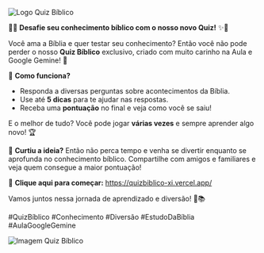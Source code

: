 ![Logo Quiz Bíblico](https://quizbiblico-xi.vercel.app/img/LOGO.webp)


📖✨ **Desafie seu conhecimento bíblico com o nosso novo Quiz!** ✨📖

Você ama a Bíblia e quer testar seu conhecimento? Então você não pode perder o nosso **Quiz Bíblico** exclusivo, criado com muito carinho na Aula e Google Gemine! 🙌

🧐 **Como funciona?**
- Responda a diversas perguntas sobre acontecimentos da Bíblia.
- Use até **5 dicas** para te ajudar nas respostas.
- Receba uma **pontuação** no final e veja como você se saiu!

E o melhor de tudo? Você pode jogar **várias vezes** e sempre aprender algo novo! 🏆

💬 **Curtiu a ideia?** Então não perca tempo e venha se divertir enquanto se aprofunda no conhecimento bíblico. Compartilhe com amigos e familiares e veja quem consegue a maior pontuação!

🔗 **Clique aqui para começar:** https://quizbiblico-xi.vercel.app/

Vamos juntos nessa jornada de aprendizado e diversão! 🚀📚

#QuizBíblico #Conhecimento #Diversão #EstudoDaBíblia #AulaGoogleGemine


![Imagem Quiz Bíblico](https://quizbiblico-xi.vercel.app/img/quizbiblico.png)
